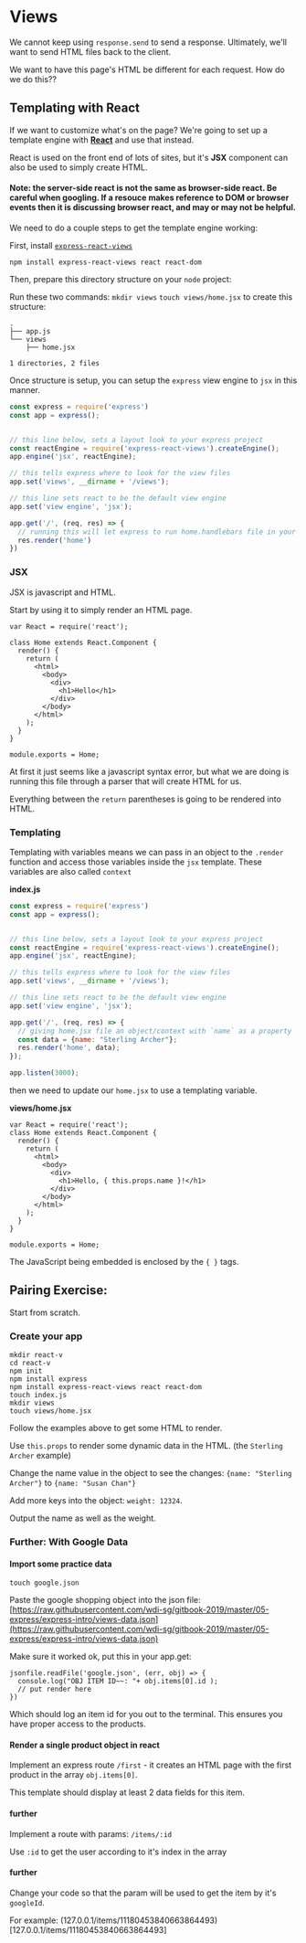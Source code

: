 # Views

We cannot keep using `response.send` to send a response. Ultimately, we'll want to send HTML files back to the client.

We want to have this page's HTML be different for each request. How do we do this??

## Templating with React

If we want to customize what's on the page? We're going to set up a template engine with [**React**](http://reactjs.org) and use that instead.

React is used on the front end of lots of sites, but it's **JSX** component can also be used to simply create HTML.

#### Note: the server-side react is not the same as browser-side react. Be careful when googling. If a resouce makes reference to DOM or browser events then it is discussing browser react, and may or may not be helpful.

We need to do a couple steps to get the template engine working:

First, install [`express-react-views`](https://github.com/reactjs/express-react-views)

```text
npm install express-react-views react react-dom
```

Then, prepare this directory structure on your `node` project:

Run these two commands: `mkdir views` `touch views/home.jsx` to create this structure:

```text
.
├── app.js
└── views
    ├── home.jsx

1 directories, 2 files
```

Once structure is setup, you can setup the `express` view engine to `jsx` in this manner.

```javascript
const express = require('express')
const app = express();


// this line below, sets a layout look to your express project
const reactEngine = require('express-react-views').createEngine();
app.engine('jsx', reactEngine);

// this tells express where to look for the view files
app.set('views', __dirname + '/views');

// this line sets react to be the default view engine
app.set('view engine', 'jsx');

app.get('/', (req, res) => {
  // running this will let express to run home.handlebars file in your views folder
  res.render('home')
})
```

### JSX

JSX is javascript and HTML.

Start by using it to simply render an HTML page.

```text
var React = require('react');

class Home extends React.Component {
  render() {
    return (
      <html>
        <body>
          <div>
            <h1>Hello</h1>
          </div>
        </body>
      </html>
    );
  }
}

module.exports = Home;
```

At first it just seems like a javascript syntax error, but what we are doing is running this file through a parser that will create HTML for us.

Everything between the `return` parentheses is going to be rendered into HTML.

### Templating

Templating with variables means we can pass in an object to the `.render` function and access those variables inside the `jsx` template. These variables are also called `context`

**index.js**

```javascript
const express = require('express')
const app = express();


// this line below, sets a layout look to your express project
const reactEngine = require('express-react-views').createEngine();
app.engine('jsx', reactEngine);

// this tells express where to look for the view files
app.set('views', __dirname + '/views');

// this line sets react to be the default view engine
app.set('view engine', 'jsx');

app.get('/', (req, res) => {
  // giving home.jsx file an object/context with `name` as a property
  const data = {name: "Sterling Archer"};
  res.render('home', data);
});

app.listen(3000);
```

then we need to update our `home.jsx` to use a templating variable.

**views/home.jsx**

```markup
var React = require('react');
class Home extends React.Component {
  render() {
    return (
      <html>
        <body>
          <div>
            <h1>Hello, { this.props.name }!</h1>
          </div>
        </body>
      </html>
    );
  }
}

module.exports = Home;
```

The JavaScript being embedded is enclosed by the `{ }` tags.

## Pairing Exercise:

Start from scratch.

### Create your app

```text
mkdir react-v
cd react-v
npm init
npm install express
npm install express-react-views react react-dom
touch index.js
mkdir views
touch views/home.jsx
```

Follow the examples above to get some HTML to render.

Use `this.props` to render some dynamic data in the HTML. \(the `Sterling Archer` example\)

Change the name value in the object to see the changes: `{name: "Sterling Archer"}` to `{name: "Susan Chan"}`

Add more keys into the object: `weight: 12324`.

Output the name as well as the weight.

### Further: With Google Data

#### Import some practice data

```text
touch google.json
```

Paste the google shopping object into the json file: [https://raw.githubusercontent.com/wdi-sg/gitbook-2019/master/05-express/express-intro/views-data.json](https://raw.githubusercontent.com/wdi-sg/gitbook-2019/master/05-express/express-intro/views-data.json)

Make sure it worked ok, put this in your app.get:

```text
jsonfile.readFile('google.json', (err, obj) => {
  console.log("OBJ ITEM ID~~: "+ obj.items[0].id );
  // put render here
})
```

Which should log an item id for you out to the terminal. This ensures you have proper access to the products.

#### Render a single product object in react

Implement an express route `/first` - it creates an HTML page with the first product in the array `obj.items[0]`.

This template should display at least 2 data fields for this item.

#### further

Implement a route with params: `/items/:id`

Use `:id` to get the user according to it's index in the array

#### further

Change your code so that the param will be used to get the item by it's `googleId`.

For example: \(127.0.0.1/items/11180453840663864493\)\[127.0.0.1/items/11180453840663864493\]

